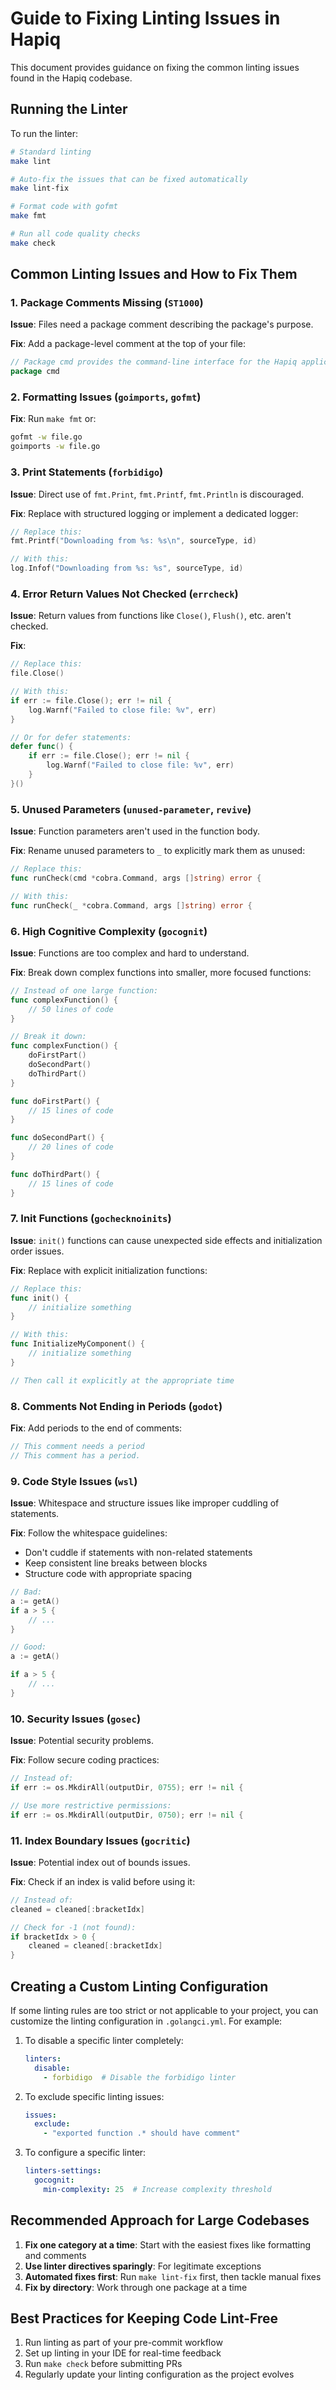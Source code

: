 # Guide to Fixing Linting Issues in Hapiq

This document provides guidance on fixing the common linting issues found in the Hapiq codebase.

## Running the Linter

To run the linter:

```bash
# Standard linting
make lint

# Auto-fix the issues that can be fixed automatically
make lint-fix

# Format code with gofmt
make fmt

# Run all code quality checks
make check
```

## Common Linting Issues and How to Fix Them

### 1. Package Comments Missing (`ST1000`)

**Issue**: Files need a package comment describing the package's purpose.

**Fix**: Add a package-level comment at the top of your file:

```go
// Package cmd provides the command-line interface for the Hapiq application.
package cmd
```

### 2. Formatting Issues (`goimports`, `gofmt`)

**Fix**: Run `make fmt` or:

```bash
gofmt -w file.go
goimports -w file.go
```

### 3. Print Statements (`forbidigo`)

**Issue**: Direct use of `fmt.Print`, `fmt.Printf`, `fmt.Println` is discouraged.

**Fix**: Replace with structured logging or implement a dedicated logger:

```go
// Replace this:
fmt.Printf("Downloading from %s: %s\n", sourceType, id)

// With this:
log.Infof("Downloading from %s: %s", sourceType, id)
```

### 4. Error Return Values Not Checked (`errcheck`)

**Issue**: Return values from functions like `Close()`, `Flush()`, etc. aren't checked.

**Fix**: 
```go
// Replace this:
file.Close()

// With this:
if err := file.Close(); err != nil {
    log.Warnf("Failed to close file: %v", err)
}

// Or for defer statements:
defer func() {
    if err := file.Close(); err != nil {
        log.Warnf("Failed to close file: %v", err)
    }
}()
```

### 5. Unused Parameters (`unused-parameter`, `revive`)

**Issue**: Function parameters aren't used in the function body.

**Fix**: Rename unused parameters to `_` to explicitly mark them as unused:

```go
// Replace this:
func runCheck(cmd *cobra.Command, args []string) error {

// With this:
func runCheck(_ *cobra.Command, args []string) error {
```

### 6. High Cognitive Complexity (`gocognit`)

**Issue**: Functions are too complex and hard to understand.

**Fix**: Break down complex functions into smaller, more focused functions:

```go
// Instead of one large function:
func complexFunction() {
    // 50 lines of code
}

// Break it down:
func complexFunction() {
    doFirstPart()
    doSecondPart()
    doThirdPart()
}

func doFirstPart() {
    // 15 lines of code
}

func doSecondPart() {
    // 20 lines of code
}

func doThirdPart() {
    // 15 lines of code
}
```

### 7. Init Functions (`gochecknoinits`)

**Issue**: `init()` functions can cause unexpected side effects and initialization order issues.

**Fix**: Replace with explicit initialization functions:

```go
// Replace this:
func init() {
    // initialize something
}

// With this:
func InitializeMyComponent() {
    // initialize something
}

// Then call it explicitly at the appropriate time
```

### 8. Comments Not Ending in Periods (`godot`)

**Fix**: Add periods to the end of comments:

```go
// This comment needs a period
// This comment has a period.
```

### 9. Code Style Issues (`wsl`)

**Issue**: Whitespace and structure issues like improper cuddling of statements.

**Fix**: Follow the whitespace guidelines:
- Don't cuddle if statements with non-related statements
- Keep consistent line breaks between blocks
- Structure code with appropriate spacing

```go
// Bad:
a := getA()
if a > 5 {
    // ...
}

// Good:
a := getA()

if a > 5 {
    // ...
}
```

### 10. Security Issues (`gosec`)

**Issue**: Potential security problems.

**Fix**: Follow secure coding practices:

```go
// Instead of:
if err := os.MkdirAll(outputDir, 0755); err != nil {

// Use more restrictive permissions:
if err := os.MkdirAll(outputDir, 0750); err != nil {
```

### 11. Index Boundary Issues (`gocritic`)

**Issue**: Potential index out of bounds issues.

**Fix**: Check if an index is valid before using it:

```go
// Instead of:
cleaned = cleaned[:bracketIdx]

// Check for -1 (not found):
if bracketIdx > 0 {
    cleaned = cleaned[:bracketIdx]
}
```

## Creating a Custom Linting Configuration

If some linting rules are too strict or not applicable to your project, you can customize the linting configuration in `.golangci.yml`. For example:

1. To disable a specific linter completely:
   ```yaml
   linters:
     disable:
       - forbidigo  # Disable the forbidigo linter
   ```

2. To exclude specific linting issues:
   ```yaml
   issues:
     exclude:
       - "exported function .* should have comment"
   ```

3. To configure a specific linter:
   ```yaml
   linters-settings:
     gocognit:
       min-complexity: 25  # Increase complexity threshold
   ```

## Recommended Approach for Large Codebases

1. **Fix one category at a time**: Start with the easiest fixes like formatting and comments
2. **Use linter directives sparingly**: For legitimate exceptions
3. **Automated fixes first**: Run `make lint-fix` first, then tackle manual fixes
4. **Fix by directory**: Work through one package at a time

## Best Practices for Keeping Code Lint-Free

1. Run linting as part of your pre-commit workflow
2. Set up linting in your IDE for real-time feedback
3. Run `make check` before submitting PRs
4. Regularly update your linting configuration as the project evolves